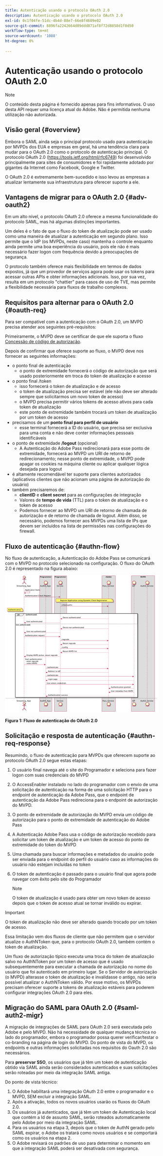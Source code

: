 ```yaml
---
title: Autenticação usando o protocolo OAuth 2.0
description: Autenticação usando o protocolo OAuth 2.0
exl-id: 0c1f04fe-51dc-4b4d-88e7-66e8f4609e02
source-git-commit: 8896fa2242664d09ddd871af8f72d8858d1f0d50
workflow-type: tm+mt
source-wordcount: '1088'
ht-degree: 0%

---
```


# Autenticação usando o protocolo OAuth 2.0

>[!NOTE]
>
>O conteúdo desta página é fornecido apenas para fins informativos. O uso desta API requer uma licença atual do Adobe. Não é permitida nenhuma utilização não autorizada.

## Visão geral {#overview}

Embora o SAML ainda seja o principal protocolo usado para autenticação por MVPDs dos EUA e empresas em geral, há uma tendência clara para mudar para o OAuth 2.0 como o protocolo de autenticação principal. O protocolo OAuth 2.0 (https://tools.ietf.org/html/rfc6749) foi desenvolvido principalmente para sites de consumidores e foi rapidamente adotado por gigantes da Internet como Facebook, Google e Twitter.

O OAuth 2.0 é extremamente bem-sucedido e isso levou as empresas a atualizar lentamente sua infraestrutura para oferecer suporte a ele.



## Vantagens de migrar para o OAuth 2.0 {#adv-oauth2}

Em um alto nível, o protocolo OAuth 2.0 oferece a mesma funcionalidade do protocolo SAML, mas há algumas distinções importantes.

Um deles é o fato de que o fluxo do token de atualização pode ser usado como uma maneira de atualizar a autenticação em segundo plano. Isso permite que o IdP (os MVPDs, neste caso) mantenha o controle enquanto ainda permite uma boa experiência do usuário, pois ele não é mais necessário fazer logon com frequência devido a preocupações de segurança.

O protocolo também oferece mais flexibilidade em termos de dados expostos, já que um provedor de serviços agora pode usar os tokens para acessar outras APIs e obter informações adicionais. Isso, por sua vez, resulta em um protocolo &quot;chattier&quot; para casos de uso de TVE, mas permite a flexibilidade necessária para fluxos de trabalho complexos.





## Requisitos para alternar para o OAuth 2.0 {#oauth-req}

Para ser compatível com a autenticação com o OAuth 2.0, um MVPD precisa atender aos seguintes pré-requisitos:

Primeiramente, o MVPD deve se certificar de que ele suporta o fluxo [Concessão de código de autorização](https://oauthlib.readthedocs.io/en/latest/oauth2/grants/authcode.html).

Depois de confirmar que oferece suporte ao fluxo, o MVPD deve nos fornecer as seguintes informações:

* o ponto final de autenticação
   * o ponto de extremidade fornecerá o código de autorização que será usado posteriormente em troca do token de atualização e acesso
* o ponto final /token
   * isso fornecerá o token de atualização e de acesso
   * o token de atualização precisa ser estável (ele não deve ser alterado sempre que solicitarmos um novo token de acesso)
   * o MVPD precisa permitir vários tokens de acesso ativos para cada token de atualização
   * este ponto de extremidade também trocará um token de atualização por um token de acesso
* precisamos de um **ponto final para perfil de usuário**
   * esse terminal fornecerá a ID do usuário, que precisa ser exclusiva para uma conta e não deve conter informações pessoais identificáveis
* o ponto de extremidade **/logout** (opcional)
   * A Autenticação do Adobe Pass redirecionará para esse ponto de extremidade, fornecerá ao MVPD um URI de retorno de redirecionamento; nesse ponto de extremidade, o MVPD pode apagar os cookies na máquina cliente ou aplicar qualquer lógica desejada para logout
* é altamente recomendável ter suporte para clientes autorizados (aplicativos clientes que não acionam uma página de autorização do usuário)
* também precisaremos de:
   * **clientID** e **client secret** para as configurações de integração
   * Valores de **tempo de vida** (TTL) para o token de atualização e o token de acesso
   * Podemos fornecer ao MVPD um URI de retorno de chamada de autorização e de retorno de chamada de logout. Além disso, se necessário, podemos fornecer aos MVPDs uma lista de IPs que devem ser incluídos na lista de permissões nas configurações do firewall.


## Fluxo de autenticação {#authn-flow}

No fluxo de autenticação, a Autenticação do Adobe Pass se comunicará com o MVPD no protocolo selecionado na configuração. O fluxo do OAuth 2.0 é representado na figura abaixo:



![Diagrama para mostrar o Fluxo de autenticação no Adobe Authentication que se comunica com o MVPD no protocolo selecionado na configuração.](assets/authn-flow.png)

**Figura 1: Fluxo de autenticação do OAuth 2.0**



## Solicitação e resposta de autenticação {#authn-req-response}

Resumindo, o fluxo de autenticação para MVPDs que oferecem suporte ao protocolo OAuth 2.0 segue estas etapas:

1. O usuário final navega até o site do Programador e seleciona para fazer logon com suas credenciais do MVPD
1. O AccessEnabler instalado no lado do programador com o envio de uma solicitação de autenticação na forma de uma solicitação HTTP para o endpoint de autenticação da Adobe Pass, que o endpoint de autenticação da Adobe Pass redireciona para o endpoint de autorização do MVPD.
1. O ponto de extremidade de autorização do MVPD envia um código de autorização para o ponto de extremidade de autenticação do Adobe Pass
1. A Autenticação Adobe Pass usa o código de autorização recebido para solicitar um token de atualização e um token de acesso do ponto de extremidade do token do MVPD
1. Uma chamada para buscar informações e metadados do usuário pode ser enviada para o endpoint do perfil do usuário caso as informações do usuário não estejam incluídas no token
1. O token de autenticação é passado para o usuário final que agora pode navegar com êxito pelo site do Programador

   >[!NOTE]
   >
   >O token de atualização é usado para obter um novo token de acesso depois que o token de acesso atual se tornar inválido ou expirar.


>[!IMPORTANT]
>
>O token de atualização não deve ser alterado quando trocado por um token de acesso.

Essa limitação vem dos fluxos de cliente que não permitem que o servidor atualize o AuthNToken que, para o protocolo OAuth 2.0, também contém o token de atualização.

Um fluxo de autorização típico executa uma troca do token de atualização salvo no AuthNToken por um token de acesso que é usado subsequentemente para executar a chamada de autorização no nome do usuário que foi autenticado em primeiro lugar. Se o Servidor de autorização (o MVPD) alterasse o token de atualização e invalidasse o antigo, não seria possível atualizar o AuthNToken válido. Por esse motivo, os MVPDs precisam oferecer suporte a tokens de atualização estáveis para poderem configurar integrações OAuth 2.0 para eles.


## Migração do SAML para OAuth 2.0 {#saml-auth2-migr}

A migração de integrações de SAML para OAuth 2.0 será executada pelo Adobe e pelo MVPD. Não há necessidade de qualquer mudança técnica no lado do programador, embora o programador possa querer verificar/testar o co-branding na página de login do MVPD. Do ponto de vista do MVPD, os endpoints e outras informações solicitadas nos requisitos do Oauth 2.0 são necessários.

Para **preservar SSO**, os usuários que já têm um token de autenticação obtido via SAML ainda serão considerados autenticados e suas solicitações serão roteadas por meio da integração SAML antiga.

Do ponto de vista técnico:

1. O Adobe habilitará uma integração OAuth 2.0 entre o programador e o MVPD, SEM excluir a integração SAML.
1. Após a ativação, todos os novos usuários usarão os fluxos do OAuth 2.0.
1. Os usuários já autenticados, que já têm um token de Autenticação local que contém a Id de assunto SAML, serão roteados automaticamente pelo Adobe por meio da integração SAML.
1. Para os usuários na etapa 3, depois que o token de AuthN gerado pelo SAML expirar, o Adobe os tratará como novos usuários e se comportará como os usuários na etapa 2.
1. O Adobe revisará os padrões de uso para determinar o momento em que a integração SAML poderá ser desativada com segurança.
